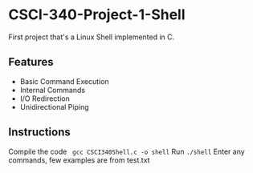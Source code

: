 # CSCI-340-Project-1-Shell

First project that's a Linux Shell implemented in C. 

## Features
- Basic Command Execution
- Internal Commands
- I/O Redirection
- Unidirectional Piping

## Instructions
Compile the code
``` gcc CSCI340Shell.c -o shell```
Run 
```./shell```
Enter any commands, few examples are from test.txt
